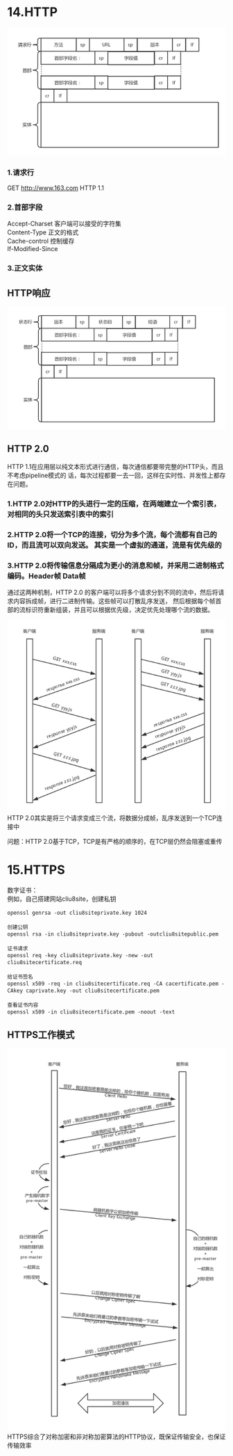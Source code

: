 # 14.HTTP

![HTTP报文格式](https://github.com/xaoduer/learning/blob/master/network/fun-talking-network/imgs/14.HTTP-datagram.jpg)
### 1.请求行 
GET http://www.163.com HTTP 1.1  

### 2.首部字段
Accept-Charset 客户端可以接受的字符集  
Content-Type 正文的格式   
Cache-control 控制缓存  
If-Modified-Since  

### 3.正文实体

## HTTP响应
![HTTP-response](https://github.com/xaoduer/learning/blob/master/network/fun-talking-network/imgs/14.HTTP-response.jpg)

## HTTP 2.0
HTTP 1.1在应用层以纯文本形式进行通信，每次通信都要带完整的HTTP头，而且不考虑pipeline模式的 话，每次过程都要一去一回，这样在实时性、并发性上都存在问题。  

### 1.HTTP 2.0对HTTP的头进行一定的压缩，在两端建立一个索引表，对相同的头只发送索引表中的索引  
### 2.HTTP 2.0将一个TCP的连接，切分为多个流，每个流都有自己的ID，而且流可以双向发送。  其实是一个虚拟的通道，流是有优先级的  
### 3.HTTP 2.0将传输信息分隔成为更小的消息和帧，并采用二进制格式编码。Header帧 Data帧
<p>通过这两种机制，HTTP 2.0 的客户端可以将多个请求分到不同的流中，然后将请求内容拆成帧，进行二进制传输。这些帧可以打散乱序发送， 然后根据每个帧首部的流标识符重新组装，并且可以根据优先级，决定优先处理哪个流的数据。</p>

![HTTP 2.0](https://github.com/xaoduer/learning/blob/master/network/fun-talking-network/imgs/14.HTTP-2.0.jpg)
HTTP 2.0其实是将三个请求变成三个流，将数据分成帧，乱序发送到一个TCP连接中  

问题：HTTP 2.0基于TCP，TCP是有严格的顺序的，在TCP层仍然会阻塞或重传  


# 15.HTTPS
数字证书：  
例如，自己搭建网站cliu8site，创建私钥  
```
openssl genrsa -out cliu8siteprivate.key 1024

创建公钥
openssl rsa -in cliu8siteprivate.key -pubout -outcliu8sitepublic.pem

证书请求
openssl req -key cliu8siteprivate.key -new -out cliu8sitecertificate.req

给证书签名
openssl x509 -req -in cliu8sitecertificate.req -CA cacertificate.pem -CAkey caprivate.key -out cliu8sitecertificate.pem

查看证书内容
openssl x509 -in cliu8sitecertificate.pem -noout -text 
```

## HTTPS工作模式
![HTTPS](https://github.com/xaoduer/learning/blob/master/network/fun-talking-network/imgs/15.HTTPS.jpg)
HTTPS综合了对称加密和非对称加密算法的HTTP协议，既保证传输安全，也保证传输效率  
